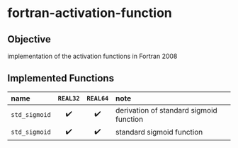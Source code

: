 # fortran-activation-function #

## Objective ##

implementation of the activation functions in Fortran 2008

## Implemented Functions ##

|name|`REAL32`|`REAL64`|note|
|:-|:-:|:-:|:-|
|`std_sigmoid`|:heavy_check_mark:|:heavy_check_mark:|derivation of standard sigmoid function|
|`std_sigmoid`|:heavy_check_mark:|:heavy_check_mark:|standard sigmoid function|

<!-- EOF -->
